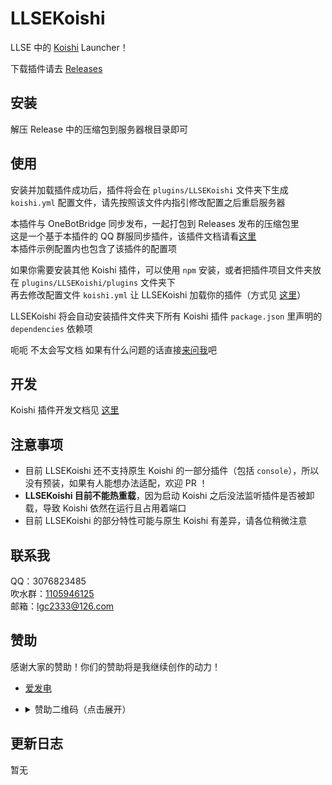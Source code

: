 <!-- markdownlint-disable MD033 -->

# LLSEKoishi

LLSE 中的 [Koishi](https://koishi.chat/) Launcher！

下载插件请去 [Releases](https://github.com/lgc2333/LLSEPlugins/releases)

<!--
## 编译 & 打包

- 克隆整个存储库，在存储库根目录执行 `npm install`
- 在此目录运行 `npm run build`
- 将 `dist`、`res` 文件夹以及 `package.json` 打包成 `llplugin` 即可
-->

## 安装

解压 Release 中的压缩包到服务器根目录即可

## 使用

安装并加载插件成功后，插件将会在 `plugins/LLSEKoishi` 文件夹下生成 `koishi.yml` 配置文件，请先按照该文件内指引修改配置之后重启服务器

本插件与 OneBotBridge 同步发布，一起打包到 Releases 发布的压缩包里  
这是一个基于本插件的 QQ 群服同步插件，该插件文档请看[这里](plugins/OneBotBridge/readme.md)  
本插件示例配置内也包含了该插件的配置项

如果你需要安装其他 Koishi 插件，可以使用 `npm` 安装，或者把插件项目文件夹放在 `plugins/LLSEKoishi/plugins` 文件夹下  
再去修改配置文件 `koishi.yml` 让 LLSEKoishi 加载你的插件（方式见 [这里](https://koishi.chat/guide/plugin/index.html#%E5%9C%A8%E9%85%8D%E7%BD%AE%E6%96%87%E4%BB%B6%E4%B8%AD%E5%8A%A0%E8%BD%BD)）

LLSEKoishi 将会自动安装插件文件夹下所有 Koishi 插件 `package.json` 里声明的 `dependencies` 依赖项

呃呃 不太会写文档 如果有什么问题的话直接[来问我](#联系我)吧

## 开发

Koishi 插件开发文档见 [这里](https://koishi.chat/guide/)

## 注意事项

- 目前 LLSEKoishi 还不支持原生 Koishi 的一部分插件（包括 `console`），所以没有预装，如果有人能想办法适配，欢迎 PR ！
- **LLSEKoishi 目前不能热重载**，因为启动 Koishi 之后没法监听插件是否被卸载，导致 Koishi 依然在运行且占用着端口
- 目前 LLSEKoishi 的部分特性可能与原生 Koishi 有差异，请各位稍微注意

## 联系我

QQ：3076823485  
吹水群：[1105946125](https://jq.qq.com/?_wv=1027&k=Z3n1MpEp)  
邮箱：<lgc2333@126.com>

## 赞助

感谢大家的赞助！你们的赞助将是我继续创作的动力！

- [爱发电](https://afdian.net/@lgc2333)
- <details>
    <summary>赞助二维码（点击展开）</summary>

  ![讨饭](https://raw.githubusercontent.com/lgc2333/ShigureBotMenu/master/src/imgs/sponsor.png)

  </details>

## 更新日志

暂无
